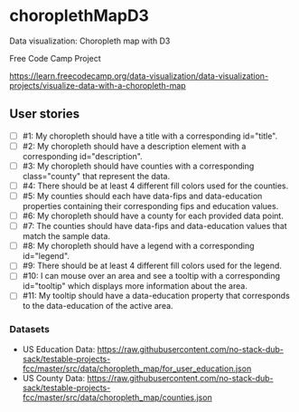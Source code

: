 # choroplethMapD3
Data visualization: Choropleth map with D3

Free Code Camp Project

https://learn.freecodecamp.org/data-visualization/data-visualization-projects/visualize-data-with-a-choropleth-map

## User stories
- [ ] #1: My choropleth should have a title with a corresponding id="title".
- [ ] #2: My choropleth should have a description element with a corresponding id="description".
- [ ] #3: My choropleth should have counties with a corresponding class="county" that represent the data.
- [ ] #4: There should be at least 4 different fill colors used for the counties.
- [ ] #5: My counties should each have data-fips and data-education properties containing their corresponding fips and education values.
- [ ] #6: My choropleth should have a county for each provided data point.
- [ ] #7: The counties should have data-fips and data-education values that match the sample data.
- [ ] #8: My choropleth should have a legend with a corresponding id="legend".
- [ ] #9: There should be at least 4 different fill colors used for the legend.
- [ ] #10: I can mouse over an area and see a tooltip with a corresponding id="tooltip" which displays more information about the area.
- [ ] #11: My tooltip should have a data-education property that corresponds to the data-education of the active area.

### Datasets
- US Education Data: https://raw.githubusercontent.com/no-stack-dub-sack/testable-projects-fcc/master/src/data/choropleth_map/for_user_education.json
- US County Data: https://raw.githubusercontent.com/no-stack-dub-sack/testable-projects-fcc/master/src/data/choropleth_map/counties.json
